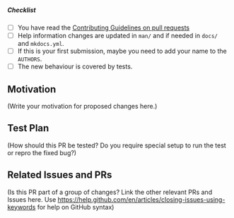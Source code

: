 <!--
Please provide a description of your change below this comment.

Then please complete the checklist.
-->

##### Checklist

- [ ] You have read the [Contributing Guidelines on pull requests](https://github.com/Rtoax/ulpatch/blob/master/CONTRIBUTING.md)
- [ ] Help information changes are updated in `man/` and if needed in `docs/` and `mkdocs.yml`.
- [ ] If this is your first submission, maybe you need to add your name to the `AUTHORS`.
- [ ] The new behaviour is covered by tests.

## Motivation

(Write your motivation for proposed changes here.)

## Test Plan

(How should this PR be tested? Do you require special setup to run the test or repro the fixed bug?)

## Related Issues and PRs

(Is this PR part of a group of changes? Link the other relevant PRs and Issues here. Use https://help.github.com/en/articles/closing-issues-using-keywords for help on GitHub syntax)
